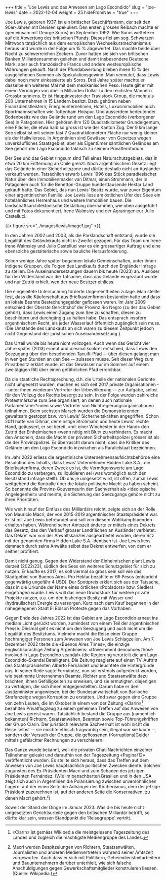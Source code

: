 +++
title = "Joe Lewis und das Anwesen am Lago Escondido"
slug = "joe-lewis"
date = 2022-12-04
weight = 25
hideFromNav = "true"
+++

Joe Lewis, geboren 1937, ist ein britischer Geschäftsmann, der seit den 90er-Jahren mit Devisen spekuliert. Den ersten grossen Reibach machte er (gemeinsam mit George Soros) im September 1992. Wie Soros wettete er auf die Abwertung des britischen Pfunds. Dieses fiel am sog. Schwarzen Mittwoch tatsächlich aus dem europäischen Wechselkursmechanismus heraus und wurde in der Folge um 15 % abgewertet. Das machte beide über Nacht zu schwerreichen Zockern. Zuvor hatten sie sich von britischen Banken Milliardensummen geliehen und damit insbesondere Deutsche Mark, aber auch französische Francs und andere westeuropäische Währungen gekauft. Nach der Pfundabwertung blieben ihnen 15 % der ausgeliehenen Summen als Spekulationsgewinn. Man vermutet, dass Lewis dabei noch mehr einkassierte als Soros. Drei Jahre später machte er dasselbe ein weiteres Mal mit dem mexikanischen Peso. Heute gilt er mit einem Vermögen von über 5 Milliarden Dollar zu den reichsten Männern Grossbritanniens. Er ist Hauptinvestor der Travistock Group, die mehr als 200 Unternehmen in 15 Ländern besitzt. Dazu gehören neben Finanzdienstleistern, Energieunternehmen, Hotels, Luxusimmobilien auch Sportmannschaften wie Tottenham Hotspur. Und ausserdem bedeutender Bodenbesitz wie das Gelände rund um den Lago Escondido (verborgener See) in Patagonien. Hier gehören ihm 120 Quadratkilometer Grundeigentum, eine Fläche, die etwa halb so gross ist wie der Kanton Zug. Der 9 km lange See selbst ist mit seinen fast 7 Quadratkilometern Fläche nur wenig kleiner als der Hallwilersee. In Argentinien sind Gewässer von Gesetzes wegen unverkäufliches Staatsgebiet, aber als Eigentümer sämtlichen Geländes am See gehört der Lago Escondido faktisch zu seinem Privatterritorium.

Der See und das Gebiet ringsum sind Teil eines Naturschutzgebiets, das in etwa 20 km Entfernung an Chile grenzt. Nach argentinischem Gesetz liegt das Gelände in einer Sicherheitszone und dürfte deshalb nicht an Ausländer verkauft werden. Tatsächlich erwarb Lewis 1996 das Stück paradiesischer Natur über den Immobilienmakler van Ditmar, einen Strohmann, der in Patagonien auch für die Benetton-Gruppe hunderttausende Hektar Land gekauft hatte. Das Gebiet, das nun Lewis' Besitz wurde, war zuvor Eigentum einer argentinischen Familie. Joe Lewis liess am östlichen Ufer des Sees ein hotelähnliches Herrenhaus und weitere Immobilien bauen. Die landschaftsarchitektonische Gestaltung übernahmen, wie oben ausgeführt und mit Fotos dokumentiert, Irene Walmsley und der Agraringenieur Julio Castelluci.

{{< figure src="../images/lewis/image1.jpg" >}}

In den Jahren 2002 und 2003, als die Parklandschaft entstand, wurde die Legalität des Geländekaufs nicht in Zweifel gezogen. Für das Team um Irene Irene Walmsley und Julio Castelluci war es ein grossartiger Auftrag und eine ebensolche gestalterische sowie bauliche Herausforderung.

Schon wenige Jahre später begannen lokale Gemeinschaften, unter ihnen indigene Gruppen, die Folgen des Landkaufs durch den Engländer infrage zu stellen. Die Auseinandersetzungen dauern bis heute (2023) an. Auslöser für den Widerstand war die Tatsache, dass das Gelände eingezäunt wurde und nur Zutritt erhielt, wen der neue Besitzer einliess.

Die eingeleitete Untersuchung förderte Ungereimtheiten zutage. Man stellte fest, dass die Käuferschaft aus Briefkastenfirmen bestanden hatte und dass an lokale Beamte Bestechungsgelder geflossen waren. Im Jahr 2009 entschied der Oberste Gerichtshof der Provinz Rio Negro (zu der das Gebiet gehört), dass Lewis einen Zugang zum See zu schaffen, diesen zu beschildern und durchgängig zu halten habe. Das entsprach insofern argentinischem Recht, als jeder Wasserlauf öffentlich zugänglich sein muss. (Die Umstände des Landkaufs an sich waren zu diesem Zeitpunkt jedoch nicht Gegenstand der juristischen Auseinandersetzung.)

Das Urteil wurde bis heute nicht vollzogen. Auch wenn das Gericht vier Jahre später (2013) erneut und diesmal konkret entschied, dass Lewis den Seezugang über den bestehenden Tacuifi-Pfad -- über diesen gelangt man in wenigen Stunden an den See -- zulassen müsse. Seit dieser Weg zum Privatbesitz erklärt wurde, ist das Gewässer nur im Sommer auf einem zweitägigen Ritt über einen gefährlichen Pfad erreichbar.

Da die staatliche Rechtsprechung, d.h. die Urteile der nationalen Gerichte nicht umgesetzt wurden, machen es sich seit 2017 private Organisationen -- unter ihnen wiederum Vertreter der Urbevölkerung -- zur Aufgabe, selbst für den Vollzug des Rechts besorgt zu sein. In der Folge wurden zahlreiche Protestmärsche zum See organisiert, an denen auch nationale Parlamentarier\*innen sowie Vertreter von Nichtregierungsorganisationen teilnahmen. Beim sechsten Marsch wurden die Demonstrierenden gewaltsam gestoppt bzw. von Lewis' Sicherheitskräften angegriffen. Schon 2011 hatte van Ditmar, der einstige Strohmann und heute Lewis' rechte Hand, geäussert, er sei bereit, «mit einer Winchester in der Hand» den Zutritt der Einheimischen «wenn nötig mit Blut» zu verhindern. Es macht den Anschein, dass die Macht der privaten Sicherheitspolizei grösser ist als die der Provinzpolizei. Es überrascht darum nicht, dass die Kritiker das Gelände um den Lago Escondido inzwischen als Parallelstaat bezeichnen.

Im Jahr 2022 erliess die argentinische Unternehmensaufsichtsbehörde eine Resolution des Inhalts, dass Lewis' Unternehmen Hidden Lake S.A., die Briefkastenfirma, deren Zweck es ist, die Vermögenswerte am Lago Escondido zu verbergen, zu liquidieren sei (was womöglich auch den Besitzstand infrage stellt). Ob das je umgesetzt wird, ist offen, zumal Lewis weitgehend die Kontrolle über die lokale politische Macht zu haben scheint. So benannte die Provinz-Gouverneurin den Sachverhalt als «ideologische Angelegenheit» und meinte, die Sicherung des Seezugangs gehöre nicht zu ihren Prioritäten.

Wie weit hinauf der Einfluss des Milliardärs reicht, zeigte sich an der Rolle von Mauricio Macri, der von 2015-2019 argentinischer Staatspräsident war. Er ist mit Joe Lewis befreundet und soll von diesem Wahlkampfspenden erhalten haben. Während seiner Amtszeit änderte er mittels eines Dekrets das Gesetz, das den Verkauf grosser Landflächen an Ausländer verbietet. Das Dekret war von der Anwaltskanzlei ausgearbeitet worden, deren Sitz mit der genannten Firma Hidden Lake S.A. identisch ist. Joe Lewis liess demnach durch seine Anwälte selbst das Dekret entwerfen, von dem er seither profitiert.

Damit nicht genug. Gegen den Widerstand der Einheimischen plant Lewis derzeit (2022/23), südlich des Sees ein weiteres Schutzgebiet für sich zu nutzen. Er kaufte es 2017; es soll viermal so gross sein soll wie das Stadtgebiet von Buenos Aires. Pro Hektar bezahlte er 69 Pesos (entspricht gegenwärtig ungefähr 4 USD). Der Spottpreis erklärt sich aus der Tatsache, dass in die Urkunde der Name eines örtlichen «Pobladors» bzw. Siedlers eingetragen wurde. Lewis will das neue Grundstück für weitere private Projekte nutzen, u.a. um den bisherigen Besitz mit Wasser und (hydraulischer) Energie zu versorgen. Kurz nach dem Kauf begannen in der nahegelegenen Stadt El Bolsón Proteste gegen das Vorhaben.

Gegen Ende des Jahres 2022 ist das Gebiet am Lago Escondido erneut ins mediale Licht gerückt worden, zumindest von einem Teil der argentinischen Presse. Diesmal geht es nicht um den Seezugang und auch nicht um die Legalität des Besitztums. Vielmehr macht die Reise einer Gruppe hochrangiger Personen zum Anwesen von Joe Lewis Schlagzeilen. Am 7. Dezember 2022 titelte die «Buenos Aires Times», die einzige englischsprachige Zeitung Argentiniens: «Government denounces those involved in Lago Escondido scandal» (die Regierung verurteilt die am Lago-Escondido-Skandal Beteiligten). Die Zeitung reagierte auf einen TV-Auftritt des Staatspräsidenten Alberto Fernández und leuchtete die Hintergründe aus. In seiner Rede sagte Fernández, nun sei erstmals aufgedeckt worden, wie bestimmte Unternehmen Beamte, Richter und Staatsanwälte dazu brächten, ihnen Gefälligkeiten zu erweisen, und sie ermutigten, diejenigen zu verfolgen, die sich ihnen entgegenstellten. Darum habe er den Justizminister angewiesen, bei der Bundesanwaltschaft von Bariloche Strafanzeige wegen Korruption zu erstatten. Und zwar gegen eine Gruppe von zehn Leuten, die im Oktober in einem von der Zeitung «Clarin»[^1] bezahlten Privatflugzeug zu einem geheimen Treffen auf das Anwesen von Joe Lewis gereist waren. Tatsächlich bestand die Gruppe aus (namentlich bekannten) Richtern, Staatsanwälten, Beamten sowie Top-Führungskräften der Grupo Clarin. Der juristisch relevante Sachverhalt ist wohl nicht die Reise selbst -- sie mochte ethisch fragwürdig sein, illegal war sie kaum --, sondern der Versuch der Gruppe, die geflossenen (Korruptions)Gelder mittels gefälschter Rechnungen zu verschleiern. 

Das Ganze wurde bekannt, weil die privaten Chat-Nachrichten einzelner Teilnehmer geleakt und daraufhin von der Tageszeitung «Pagina/12» veröffentlicht wurden. Es stellte sich heraus, dass das Treffen auf dem Anwesen von Joe Lewis hauptsächlich politischen Zwecken diente. Solchen zugunsten des Ex-Präsidenten Macri und zum Schaden des jetzigen Präsidenten Fernández. (Wie im benachbarten Brasilien und in den USA zeigt sich auch in Argentinien die Polarisierung zwischen unversöhnlichen Lagern, auf der einen Seite die Anhänger des Kircherismus, dem der jetzige Präsident zuzurechnen ist, auf der anderen Seite die Konservativen, zu denen Macri gehört.[^2]) 

Soweit der Stand der Dinge im Januar 2023. Was die bis heute nicht umgesetzten Gerichtsurteile gegen den britischen Milliardär betrifft, so dürfte klar sein, wessen Standpunkt die 'Reisegruppe' vertritt. 

[^1]: «Clarin» ist gemäss Wikipedia die meistgelesene Tageszeitung des Landes und zugleich die mächtigste Mediengruppe des Landes.

[^2]: Macri werden Bespitzelungen von Richtern, Staatsanwälten, Journalisten und anderen Medienvertretern während seiner Amtszeit vorgeworfen. Auch dass er sich mit Politikern, Geheimdienstmitarbeitern und Bauunternehmern darüber unterhielt, wie sich falsche Anschuldigungen gegen Gewerkschaftsmitglieder konstruieren liessen. (Quelle: Wikipedia.)

